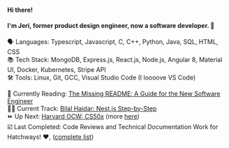 #### Hi there! 

#### I'm Jeri, former product design engineer, now a software developer. 🥳
🗣️ Languages: Typescript, Javascript, C, C++, Python, Java, SQL, HTML, CSS  
📚 Tech Stack: MongoDB, Express.js, React.js, Node.js, Angular 8, Material UI, Docker, Kubernetes, Stripe API  
🛠️ Tools: Linux, Git, GCC, Visual Studio Code (I loooove VS Code)  

📖 Currently Reading: [The Missing README: A Guide for the New Software Engineer](https://www.amazon.com/Missing-README-Guide-Software-Engineer/dp/1718501838)  
🏃‍♀️ Current Track: [Bilal Haidar: Nest.js Step-by-Step](https://www.codemag.com/Article/1907081/Nest.js-Step-by-Step)  
⏩ Up Next: [Harvard OCW: CS50x](https://cs50.harvard.edu/x/2021/) (more [here](https://gist.github.com/jerixmx/d58313ad54c2ab995e86c0304c116ab3))  
☑️ Last Completed: Code Reviews and Technical Documentation Work for Hatchways! :heart:, ([complete list](https://gist.github.com/jerixmx/3ca5873c4abcb26f8ae50b96b46bf9c2))  
